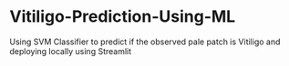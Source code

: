 # Vitiligo-Prediction-Using-ML
Using SVM Classifier to predict if the observed pale patch is Vitiligo and deploying locally using Streamlit

